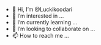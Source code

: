 - 👋 Hi, I’m @Luckikoodari
- 👀 I’m interested in ...
- 🌱 I’m currently learning ...
- 💞️ I’m looking to collaborate on ...
- 📫 How to reach me ...

<!---
Luckikoodari/Luckikoodari is a ✨ special ✨ repository because its `README.md` (this file) appears on your GitHub profile.
You can click the Preview link to take a look at your changes.
--->
